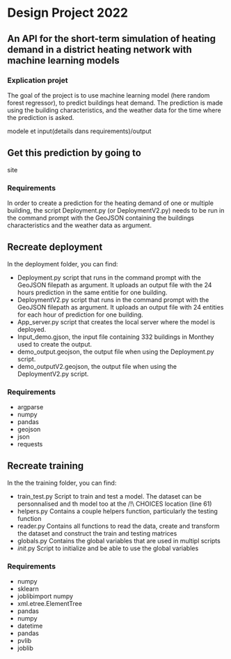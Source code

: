 # Design Project 2022
## An API for the short-term simulation of heating demand in a district heating network with machine learning models

### Explication projet 
The goal of the project is to use machine learning model (here random forest regressor), to predict buildings heat demand. The prediction is made using the building characteristics, and the weather data for the time where the prediction is asked.


modele et input(details dans requirements)/output 

## Get this prediction by going to 
site

### Requirements 
In order to create a prediction for the heating demand of one or multiple building, the script Deployment.py (or DeploymentV2.py) needs to be run in the command prompt with the GeoJSON containing the buildings characteristics and the weather data as argument. 
## Recreate deployment
In the deployment folder, you can find:
- Deployment.py script that runs in the command prompt with the GeoJSON filepath as argument. It uploads an output file with the 24 hours prediction in the same entitie for one building.
- DeploymentV2.py script that runs in the command prompt with the GeoJSON filepath as argument. It uploads an output file with 24 entities for each hour of prediction for one building.
- App_server.py script that creates the local server where the model is deployed.
- Input_demo.gjson, the input file containing 332 buildings in Monthey used to create the output.
- demo_output.geojson, the output file when using the Deployment.py script.
- demo_outputV2.geojson, the output file when using the DeploymentV2.py script.
### Requirements
- argparse
- numpy
- pandas
- geojson
- json
- requests

## Recreate training 
In the the training folder, you can find: 
- train_test.py Script to train and test a model. The dataset can be personnalised and th model too at the /!\ CHOICES location (line 61)
- helpers.py Contains a couple helpers function, particularly the testing function
- reader.py Contains all functions to read the data, create and transform the dataset and construct the train and testing matrices
- globals.py Contains the global variables that are used in multipl scripts
- _init_.py Script to initialize and be able to use the global variables

### Requirements
- numpy
- sklearn
- joblibimport numpy 
- xml.etree.ElementTree
- pandas
- numpy
- datetime 
- pandas
- pvlib
- joblib
